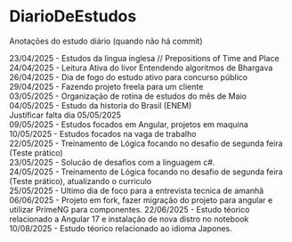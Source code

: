 # DiarioDeEstudos
Anotações do estudo diário (quando não há commit)

23/04/2025 - Estudos da lingua inglesa //  Prepositions of Time and Place <br/>
24/04/2025 - Leitura Ativa do livor Entendendo algoritmos de Bhargava <br/>
26/04/2025 - Dia de fogo do estudo ativo para concurso público  <br/>
29/04/2025 - Fazendo projeto freela para um cliente  <br/>
03/05/2025 - Organização de rotina de estudos do mês de Maio  <br/>
04/05/2025 - Estudo da historia do Brasil (ENEM)  <br/>
Justificar falta dia 05/05/2025 <br/>
09/05/2025 - Estudos focados em Angular, projetos em maquina <br/>
10/05/2025 - Estudos focados na vaga de trabalho <br/>
22/05/2025 - Treinamento de Lógica focando no desafio de segunda feira (Teste prático) <br/>
23/05/2025 - Solucão de desafios com a linguagem c#. <br/>
24/05/2025 - Treinamento de Lógica focando no desafio de segunda feira (Teste prático), atualizando o curriculo <br/>
25/05/2025 - Ultimo dia de foco para a entrevista tecnica de amanhã
06/06/2025 - Projeto em fork, fazer migração do projeto para angular e utilizar PrimeNG para componentes.
22/06/2025 - Estudo téorico relacionado a Angular 17 e instalação de nova distro no notebook
10/08/2025 - Estudo téorico relacionado ao idioma Japones.
